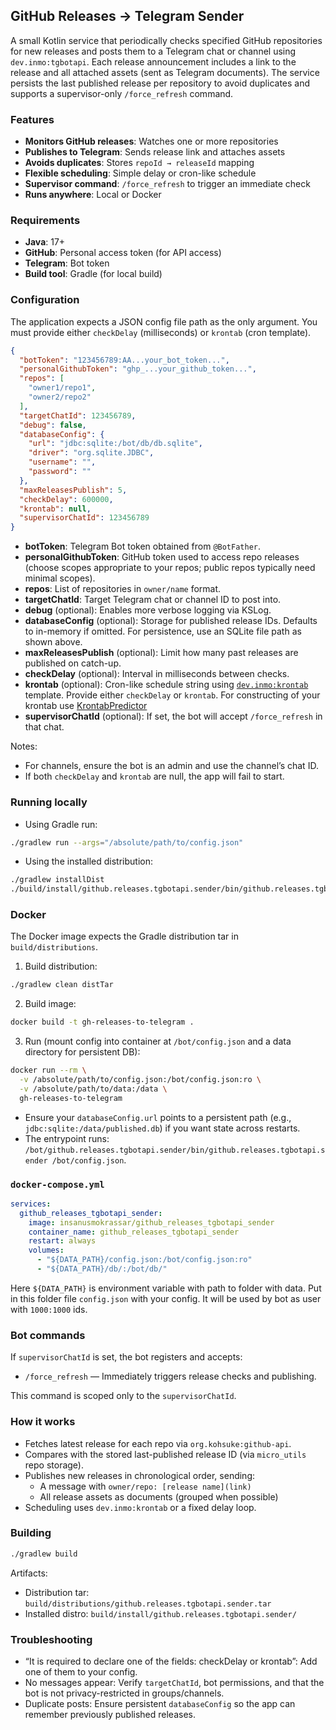 ## GitHub Releases → Telegram Sender

A small Kotlin service that periodically checks specified GitHub repositories for new releases and posts them to a Telegram chat or channel using `dev.inmo:tgbotapi`. Each release announcement includes a link to the release and all attached assets (sent as Telegram documents). The service persists the last published release per repository to avoid duplicates and supports a supervisor-only `/force_refresh` command.

### Features

- **Monitors GitHub releases**: Watches one or more repositories
- **Publishes to Telegram**: Sends release link and attaches assets
- **Avoids duplicates**: Stores `repoId → releaseId` mapping
- **Flexible scheduling**: Simple delay or cron-like schedule
- **Supervisor command**: `/force_refresh` to trigger an immediate check
- **Runs anywhere**: Local or Docker

### Requirements

- **Java**: 17+
- **GitHub**: Personal access token (for API access)
- **Telegram**: Bot token
- **Build tool**: Gradle (for local build)

### Configuration

The application expects a JSON config file path as the only argument. You must provide either `checkDelay` (milliseconds) or `krontab` (cron template).

```json
{
  "botToken": "123456789:AA...your_bot_token...",
  "personalGithubToken": "ghp_...your_github_token...",
  "repos": [
    "owner1/repo1",
    "owner2/repo2"
  ],
  "targetChatId": 123456789,
  "debug": false,
  "databaseConfig": {
    "url": "jdbc:sqlite:/bot/db/db.sqlite",
    "driver": "org.sqlite.JDBC",
    "username": "",
    "password": ""
  },
  "maxReleasesPublish": 5,
  "checkDelay": 600000,
  "krontab": null,
  "supervisorChatId": 123456789
}
```

- **botToken**: Telegram Bot token obtained from `@BotFather`.
- **personalGithubToken**: GitHub token used to access repo releases (choose scopes appropriate to your repos; public repos typically need minimal scopes).
- **repos**: List of repositories in `owner/name` format.
- **targetChatId**: Target Telegram chat or channel ID to post into.
- **debug** (optional): Enables more verbose logging via KSLog.
- **databaseConfig** (optional): Storage for published release IDs. Defaults to in-memory if omitted. For persistence, use an SQLite file path as shown above.
- **maxReleasesPublish** (optional): Limit how many past releases are published on catch-up.
- **checkDelay** (optional): Interval in milliseconds between checks.
- **krontab** (optional): Cron-like schedule string using [`dev.inmo:krontab`](https://github.com/InsanusMokrassar/krontab) template. Provide either `checkDelay` or `krontab`. For constructing of your krontab use [KrontabPredictor](https://insanusmokrassar.github.io/KrontabPredictor/)
- **supervisorChatId** (optional): If set, the bot will accept `/force_refresh` in that chat.

Notes:
- For channels, ensure the bot is an admin and use the channel’s chat ID.
- If both `checkDelay` and `krontab` are null, the app will fail to start.

### Running locally

- Using Gradle run:
```bash
./gradlew run --args="/absolute/path/to/config.json"
```

- Using the installed distribution:
```bash
./gradlew installDist
./build/install/github.releases.tgbotapi.sender/bin/github.releases.tgbotapi.sender /absolute/path/to/config.json
```

### Docker

The Docker image expects the Gradle distribution tar in `build/distributions`.

1) Build distribution:
```bash
./gradlew clean distTar
```

2) Build image:
```bash
docker build -t gh-releases-to-telegram .
```

3) Run (mount config into container at `/bot/config.json` and a data directory for persistent DB):
```bash
docker run --rm \
  -v /absolute/path/to/config.json:/bot/config.json:ro \
  -v /absolute/path/to/data:/data \
  gh-releases-to-telegram
```

- Ensure your `databaseConfig.url` points to a persistent path (e.g., `jdbc:sqlite:/data/published.db`) if you want state across restarts.
- The entrypoint runs: `/bot/github.releases.tgbotapi.sender/bin/github.releases.tgbotapi.sender /bot/config.json`.

### `docker-compose.yml`

```yaml
services:
  github_releases_tgbotapi_sender:
    image: insanusmokrassar/github_releases_tgbotapi_sender
    container_name: github_releases_tgbotapi_sender
    restart: always
    volumes:
      - "${DATA_PATH}/config.json:/bot/config.json:ro"
      - "${DATA_PATH}/db/:/bot/db/"
```

Here `${DATA_PATH}` is environment variable with path to folder with data. Put in this folder file `config.json` with your config. It will be used by bot as user with `1000:1000` ids.

### Bot commands

If `supervisorChatId` is set, the bot registers and accepts:
- `/force_refresh` — Immediately triggers release checks and publishing.

This command is scoped only to the `supervisorChatId`.

### How it works

- Fetches latest release for each repo via `org.kohsuke:github-api`.
- Compares with the stored last-published release ID (via `micro_utils` repo storage).
- Publishes new releases in chronological order, sending:
  - A message with `owner/repo: [release name](link)`
  - All release assets as documents (grouped when possible)
- Scheduling uses `dev.inmo:krontab` or a fixed delay loop.

### Building

```bash
./gradlew build
```

Artifacts:
- Distribution tar: `build/distributions/github.releases.tgbotapi.sender.tar`
- Installed distro: `build/install/github.releases.tgbotapi.sender/`

### Troubleshooting

- “It is required to declare one of the fields: checkDelay or krontab”: Add one of them to your config.
- No messages appear: Verify `targetChatId`, bot permissions, and that the bot is not privacy-restricted in groups/channels.
- Duplicate posts: Ensure persistent `databaseConfig` so the app can remember previously published releases.


